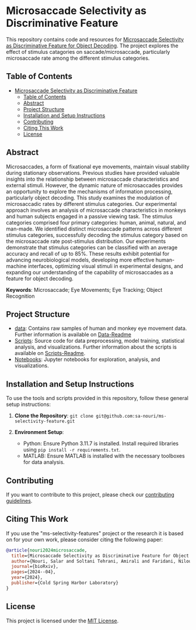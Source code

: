 # Microsaccade Selectivity as Discriminative Feature

This repository contains code and resources for [Microsaccade Selectivity as Discriminative Feature for Object Decoding](https://www.biorxiv.org/content/10.1101/2024.04.13.589338v1).
The project explores the effect of stimulus catagories on saccade/microsaccade, particularly microsaccade rate among the different stimulus categories.

## Table of Contents

- [Microsaccade Selectivity as Discriminative Feature](#microsaccade-selectivity-as-discriminative-feature)
  - [Table of Contents](#table-of-contents)
  - [Abstract](#abstract)
  - [Project Structure](#project-structure)
  - [Installation and Setup Instructions](#installation-and-setup-instructions)
  - [Contributing](#contributing)
  - [Citing This Work](#citing-this-work)
  - [License](#license)

## Abstract

Microsaccades, a form of fixational eye movements, maintain visual stability during stationary observations. Previous studies have provided valuable insights into the relationship between microsaccade characteristics and external stimuli. However, the dynamic nature of microsaccades provides an opportunity to explore the mechanisms of information processing, particularly object decoding. This study examines the modulation of microsaccadic rates by different stimulus categories. Our experimental approach involves an analysis of microsaccade characteristics in monkeys and human subjects engaged in a passive viewing task. The stimulus categories comprised four primary categories: human, animal, natural, and man-made. We identified distinct microsaccade patterns across different stimulus categories, successfully decoding the stimulus category based on the microsaccade rate post-stimulus distribution. Our experiments demonstrate that stimulus categories can be classified with an average accuracy and recall of up to 85%. These results exhibit potential for advancing neurobiological models, developing more effective human-machine interfaces, optimizing visual stimuli in experimental designs, and expanding our understanding of the capability of microsaccades as a feature for object decoding.

**Keywords**: Microsaccade; Eye Movements; Eye Tracking; Object Recognition

## Project Structure

- [data](./data/): Contains raw samples of human and monkey eye movement data. Further information is available on [Data-Readme](./data/README.md)
- [Scripts](./scripts/): Source code for data preprocessing, model training, statistical analysis, and visualizations. Further information about the scripts is available on [Scripts-Readme](./scripts/README.md).
- [Notebooks](./notebooks/): Jupyter notebooks for exploration, analysis, and visualizations.

## Installation and Setup Instructions

To use the tools and scripts provided in this repository, follow these general setup instructions:

1. **Clone the Repository**: `git clone git@github.com:sa-nouri/ms-selectivity-feature.git`

2. **Environment Setup**:
   - Python: Ensure Python 3.11.7 is installed. Install required libraries using `pip install -r requirements.txt`.
   - MATLAB: Ensure MATLAB is installed with the necessary toolboxes for data analysis.

## Contributing

If you want to contribute to this project, please check our [contributing guidelines](./CONTRIBUTING.md).

## Citing This Work

If you use the "ms-selectivity-features" project or the research it is based on for your own work, please consider citing the following paper:

```bibtex
@article{nouri2024microsaccade,
  title={Microsaccade Selectivity as Discriminative Feature for Object Decoding},
  author={Nouri, Salar and Soltani Tehrani, Amirali and Faridani, Niloufar and Toosi, Ramin and Dehaqani, Mohammad-Reza A},
  journal={bioRxiv},
  pages={2024--04},
  year={2024},
  publisher={Cold Spring Harbor Laboratory}
}
```

## License

This project is licensed under the [MIT License](./LICENSE.md).
